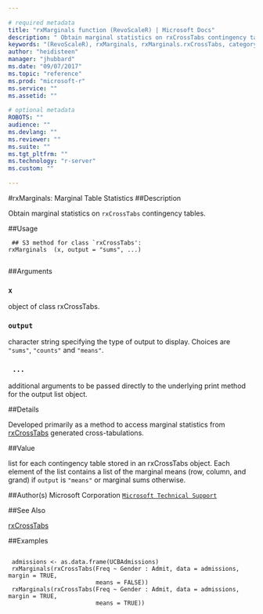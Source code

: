 ```yaml
--- 
 
# required metadata 
title: "rxMarginals function (RevoScaleR) | Microsoft Docs" 
description: " Obtain marginal statistics on rxCrossTabs contingency tables. " 
keywords: "(RevoScaleR), rxMarginals, rxMarginals.rxCrossTabs, category, models" 
author: "heidisteen" 
manager: "jhubbard" 
ms.date: "09/07/2017" 
ms.topic: "reference" 
ms.prod: "microsoft-r" 
ms.service: "" 
ms.assetid: "" 
 
# optional metadata 
ROBOTS: "" 
audience: "" 
ms.devlang: "" 
ms.reviewer: "" 
ms.suite: "" 
ms.tgt_pltfrm: "" 
ms.technology: "r-server" 
ms.custom: "" 
 
--- 
```

 
 
 
 #rxMarginals: Marginal Table Statistics 
 ##Description
 
Obtain marginal statistics on `rxCrossTabs` contingency tables.
 
 
 ##Usage

```   
 ## S3 method for class `rxCrossTabs':
rxMarginals  (x, output = "sums", ...)
 
```
 
 ##Arguments

   
    
 ### `x`
 object of class rxCrossTabs. 
  
  
    
 ### `output`
 character string specifying the type of output to display.  Choices are `"sums"`, `"counts"` and `"means"`. 
  
  
    
 ### ` ...`
 additional arguments to be passed directly to the underlying print method for the output list object. 
  
 
 
 ##Details
 
Developed primarily as a method to access marginal statistics from
[rxCrossTabs](rxCrossTabs.md) generated cross-tabulations.
 
 
 ##Value
 
list for each contingency table stored in an rxCrossTabs object. Each element
of the list contains a list of the marginal means (row, column, and grand) if
`output` is `"means"` or marginal sums otherwise.
 
 ##Author(s)
 Microsoft Corporation [`Microsoft Technical Support`](https://go.microsoft.com/fwlink/?LinkID=698556&clcid=0x409)
 
 
 ##See Also
 
[rxCrossTabs](rxCrossTabs.md)
   
 ##Examples

 ```
   
  admissions <- as.data.frame(UCBAdmissions)
  rxMarginals(rxCrossTabs(Freq ~ Gender : Admit, data = admissions, margin = TRUE,
                          means = FALSE))
  rxMarginals(rxCrossTabs(Freq ~ Gender : Admit, data = admissions, margin = TRUE,
                          means = TRUE))
 
```
 
 
 
